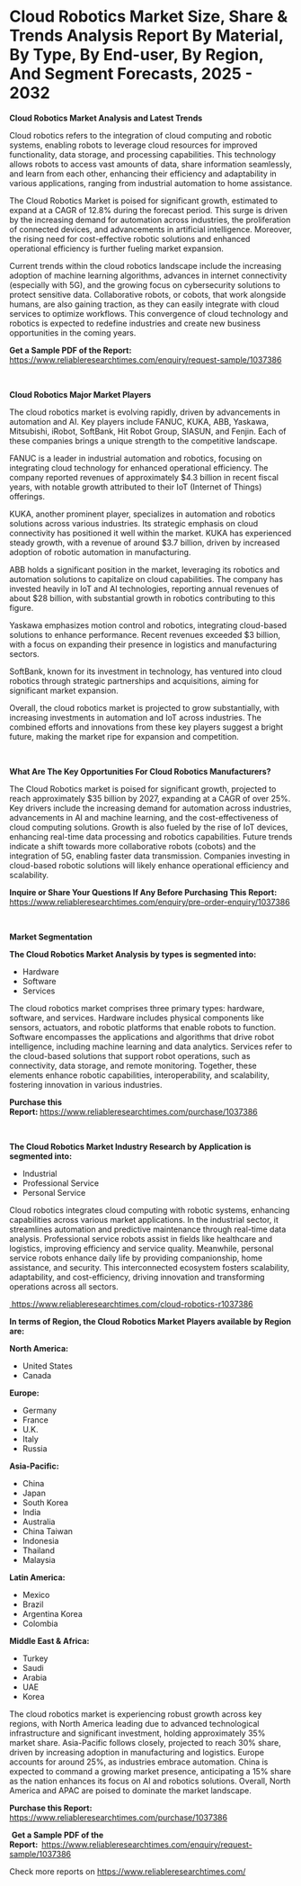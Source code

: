 <p><h1>Cloud Robotics Market Size, Share & Trends Analysis Report By Material, By Type, By End-user, By Region, And Segment Forecasts, 2025 - 2032</h1></p><p><strong>Cloud Robotics Market Analysis and Latest Trends</strong></p>
<p><p>Cloud robotics refers to the integration of cloud computing and robotic systems, enabling robots to leverage cloud resources for improved functionality, data storage, and processing capabilities. This technology allows robots to access vast amounts of data, share information seamlessly, and learn from each other, enhancing their efficiency and adaptability in various applications, ranging from industrial automation to home assistance.</p><p>The Cloud Robotics Market is poised for significant growth, estimated to expand at a CAGR of 12.8% during the forecast period. This surge is driven by the increasing demand for automation across industries, the proliferation of connected devices, and advancements in artificial intelligence. Moreover, the rising need for cost-effective robotic solutions and enhanced operational efficiency is further fueling market expansion.</p><p>Current trends within the cloud robotics landscape include the increasing adoption of machine learning algorithms, advances in internet connectivity (especially with 5G), and the growing focus on cybersecurity solutions to protect sensitive data. Collaborative robots, or cobots, that work alongside humans, are also gaining traction, as they can easily integrate with cloud services to optimize workflows. This convergence of cloud technology and robotics is expected to redefine industries and create new business opportunities in the coming years.</p></p>
<p><strong>Get a Sample PDF of the Report:&nbsp;</strong> <a href="https://www.reliableresearchtimes.com/enquiry/request-sample/1037386?utm_campaign=2456&utm_medium=2&utm_source=Github&utm_content=ia&utm_term=23022025&utm_id=cloud-robotics">https://www.reliableresearchtimes.com/enquiry/request-sample/1037386</a></p>
<p>&nbsp;</p>
<p><strong>Cloud Robotics Major Market Players</strong></p>
<p><p>The cloud robotics market is evolving rapidly, driven by advancements in automation and AI. Key players include FANUC, KUKA, ABB, Yaskawa, Mitsubishi, iRobot, SoftBank, Hit Robot Group, SIASUN, and Fenjin. Each of these companies brings a unique strength to the competitive landscape.</p><p>FANUC is a leader in industrial automation and robotics, focusing on integrating cloud technology for enhanced operational efficiency. The company reported revenues of approximately $4.3 billion in recent fiscal years, with notable growth attributed to their IoT (Internet of Things) offerings.</p><p>KUKA, another prominent player, specializes in automation and robotics solutions across various industries. Its strategic emphasis on cloud connectivity has positioned it well within the market. KUKA has experienced steady growth, with a revenue of around $3.7 billion, driven by increased adoption of robotic automation in manufacturing.</p><p>ABB holds a significant position in the market, leveraging its robotics and automation solutions to capitalize on cloud capabilities. The company has invested heavily in IoT and AI technologies, reporting annual revenues of about $28 billion, with substantial growth in robotics contributing to this figure.</p><p>Yaskawa emphasizes motion control and robotics, integrating cloud-based solutions to enhance performance. Recent revenues exceeded $3 billion, with a focus on expanding their presence in logistics and manufacturing sectors.</p><p>SoftBank, known for its investment in technology, has ventured into cloud robotics through strategic partnerships and acquisitions, aiming for significant market expansion.</p><p>Overall, the cloud robotics market is projected to grow substantially, with increasing investments in automation and IoT across industries. The combined efforts and innovations from these key players suggest a bright future, making the market ripe for expansion and competition.</p></p>
<p>&nbsp;</p>
<p><strong>What Are The Key Opportunities For Cloud Robotics Manufacturers?</strong></p>
<p><p>The Cloud Robotics market is poised for significant growth, projected to reach approximately $35 billion by 2027, expanding at a CAGR of over 25%. Key drivers include the increasing demand for automation across industries, advancements in AI and machine learning, and the cost-effectiveness of cloud computing solutions. Growth is also fueled by the rise of IoT devices, enhancing real-time data processing and robotics capabilities. Future trends indicate a shift towards more collaborative robots (cobots) and the integration of 5G, enabling faster data transmission. Companies investing in cloud-based robotic solutions will likely enhance operational efficiency and scalability.</p></p>
<p><strong>Inquire or Share Your Questions If Any Before Purchasing This Report:</strong> <a href="https://www.reliableresearchtimes.com/enquiry/pre-order-enquiry/1037386?utm_campaign=2456&utm_medium=2&utm_source=Github&utm_content=ia&utm_term=23022025&utm_id=cloud-robotics">https://www.reliableresearchtimes.com/enquiry/pre-order-enquiry/1037386</a></p>
<p>&nbsp;</p>
<p><strong>Market Segmentation</strong></p>
<p><strong>The Cloud Robotics Market Analysis by types is segmented into:</strong></p>
<p><ul><li>Hardware</li><li>Software</li><li>Services</li></ul></p>
<p><p>The cloud robotics market comprises three primary types: hardware, software, and services. Hardware includes physical components like sensors, actuators, and robotic platforms that enable robots to function. Software encompasses the applications and algorithms that drive robot intelligence, including machine learning and data analytics. Services refer to the cloud-based solutions that support robot operations, such as connectivity, data storage, and remote monitoring. Together, these elements enhance robotic capabilities, interoperability, and scalability, fostering innovation in various industries.</p></p>
<p><strong>Purchase this Report:&nbsp;</strong><a href="https://www.reliableresearchtimes.com/purchase/1037386?utm_campaign=2456&utm_medium=2&utm_source=Github&utm_content=ia&utm_term=23022025&utm_id=cloud-robotics">https://www.reliableresearchtimes.com/purchase/1037386</a></p>
<p>&nbsp;</p>
<p><strong>The Cloud Robotics Market Industry Research by Application is segmented into:</strong></p>
<p><ul><li>Industrial</li><li>Professional Service</li><li>Personal Service</li></ul></p>
<p><p>Cloud robotics integrates cloud computing with robotic systems, enhancing capabilities across various market applications. In the industrial sector, it streamlines automation and predictive maintenance through real-time data analysis. Professional service robots assist in fields like healthcare and logistics, improving efficiency and service quality. Meanwhile, personal service robots enhance daily life by providing companionship, home assistance, and security. This interconnected ecosystem fosters scalability, adaptability, and cost-efficiency, driving innovation and transforming operations across all sectors.</p></p>
<p><a href="https://www.reliableresearchtimes.com/cloud-robotics-r1037386?utm_campaign=2456&utm_medium=2&utm_source=Github&utm_content=ia&utm_term=23022025&utm_id=cloud-robotics">&nbsp;https://www.reliableresearchtimes.com/cloud-robotics-r1037386</a></p>
<p><strong>In terms of Region, the Cloud Robotics Market Players available by Region are:</strong></p>
<p>
    <p> <strong> North America: </strong>
        <ul>
            <li>United States</li>
            <li>Canada</li>
        </ul>
        </p> 
    <p> <strong> Europe: </strong>
        <ul>
            <li>Germany</li>
            <li>France</li>
            <li>U.K.</li>
            <li>Italy</li>
            <li>Russia</li>
        </ul>
        </p> 
    <p> <strong> Asia-Pacific: </strong>
        <ul>
            <li>China</li>
            <li>Japan</li>
            <li>South Korea</li>
            <li>India</li>
            <li>Australia</li>
            <li>China Taiwan</li>
            <li>Indonesia</li>
            <li>Thailand</li>
            <li>Malaysia</li>
        </ul>
        </p> 
    <p> <strong> Latin America: </strong>
        <ul>
            <li>Mexico</li>
            <li>Brazil</li>
            <li>Argentina Korea</li>
            <li>Colombia</li>
        </ul>
        </p> 
    <p> <strong> Middle East & Africa: </strong>
        <ul>
            <li>Turkey</li>
            <li>Saudi</li>
            <li>Arabia</li>
            <li>UAE</li>
            <li>Korea</li>
        </ul>
    </p>
    </p>
<p><p>The cloud robotics market is experiencing robust growth across key regions, with North America leading due to advanced technological infrastructure and significant investment, holding approximately 35% market share. Asia-Pacific follows closely, projected to reach 30% share, driven by increasing adoption in manufacturing and logistics. Europe accounts for around 25%, as industries embrace automation. China is expected to command a growing market presence, anticipating a 15% share as the nation enhances its focus on AI and robotics solutions. Overall, North America and APAC are poised to dominate the market landscape.</p></p>
<p><strong>Purchase this Report: </strong><a href="https://www.reliableresearchtimes.com/purchase/1037386?utm_campaign=2456&utm_medium=2&utm_source=Github&utm_content=ia&utm_term=23022025&utm_id=cloud-robotics">https://www.reliableresearchtimes.com/purchase/1037386</a></p>
<p>&nbsp;<strong>Get a Sample PDF of the Report:&nbsp;&nbsp;</strong><a href="https://www.reliableresearchtimes.com/enquiry/request-sample/1037386?utm_campaign=2456&utm_medium=2&utm_source=Github&utm_content=ia&utm_term=23022025&utm_id=cloud-robotics">https://www.reliableresearchtimes.com/enquiry/request-sample/1037386</a></p>
<p><strong></strong></p>
<p>Check more reports on <a href="https://www.reliableresearchtimes.com/?utm_campaign=2456&utm_medium=2&utm_source=Github&utm_content=ia&utm_term=23022025&utm_id=cloud-robotics">https://www.reliableresearchtimes.com/</a></p>